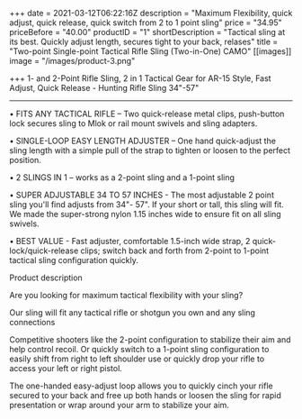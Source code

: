 +++
date = 2021-03-12T06:22:16Z
description = "Maximum Flexibility, quick adjust, quick release, quick switch from 2 to 1 point sling"
price = "34.95"
priceBefore = "40.00"
productID = "1"
shortDescription = "Tactical sling at its best.  Quickly adjust length, secures tight to your back, relases"
title = "Two-point Single-point Tactical Rifle Sling (Two-in-One) CAMO"
[[images]]
image = "/images/product-3.png"

+++
1- and 2-Point Rifle Sling, 2 in 1 Tactical Gear for AR-15 Style, Fast Adjust, Quick Release - Hunting Rifle Sling 34"-57"

________________________________________

•	FITS ANY TACTICAL RIFLE – Two quick-release metal clips, push-button lock secures sling to Mlok or rail mount swivels and sling adapters.

•	SINGLE-LOOP EASY LENGTH ADJUSTER – One hand quick-adjust the sling length with a simple pull of the strap to tighten or loosen to the perfect position.

•	2 SLINGS IN 1 – works as a 2-point sling and a 1-point sling

•	SUPER ADJUSTABLE 34 TO 57 INCHES - The most adjustable 2 point sling you'll find adjusts from 34"- 57". If your short or tall, this sling will fit. We made the super-strong nylon 1.15 inches wide to ensure fit on all sling swivels.

•	BEST VALUE - Fast adjuster, comfortable 1.5-inch wide strap, 2 quick-lock/quick-release clips; switch back and forth from 2-point to 1-point tactical sling configuration quickly.

Product description

Are you looking for maximum tactical flexibility with your sling?

Our sling will fit any tactical rifle or shotgun you own and any sling connections

Competitive shooters like the 2-point configuration to stabilize their aim and help control recoil. Or quickly switch to a 1-point sling configuration to easily shift from right to left shoulder use or quickly drop your rifle to access your left or right pistol.  

The one-handed easy-adjust loop allows you to quickly cinch your rifle secured to your back and free up both hands or loosen the sling for rapid presentation or wrap around your arm to stabilize your aim.